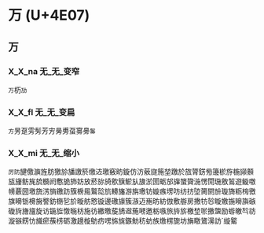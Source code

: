# 万 (U+4E07)

## 万

### X_X_na 无_无_变窄
`万`杤`劢`

### X_X_fl 无_无_变扁
`方`昘趸雱髣芳㝑㬅旉虿㝰臱`䰓`

### X_X_mi 无_无_缩小 
`厉防`旔儌㶛旌肪獥㫆旙譤箊缴䢍璬竅眆鏇仿汸薂旞箷堃躈於旊膂錺㫄籩棜斿椸䫯䫵瓬㫏鲂旄旈檹阏懯㫉斾妨放菸旀旑㰾簱鯲㫃旇淤圐蛎邡㫎䗠䞄湤愣閍㻢敫鶭遊䲂噭㡢覈圀墽旒淓旓䥞趽籏椖㒾鸄旕斻䡻旛游旃璷钫嫙瘯塄㕫纺㧍埅膐閼㫅璇旖粝㮄徼旗矏䥿櫋㫍譥鈁㮵乻斺暶舫㦘镟邊礉旚簇㵀迈崺昉紡倣敷䑻房㩤牥㫈䁢嬓揓矈旟䃚䃠㫊旝旜旋访鍦㫌憿暆枋施彷繳曒蔙鴋䢟葹㘄邀栃嗾旅旍旂檄堏唹撽䗐励蝣皦㫇祊漩镞餝㤃旘瘀蔟㭶砺激䟍㯀䲱疠㗄旆旐鏃魴䄱蚄族燩楞旎坊㫋䁶鷟澷訪`縼䚫